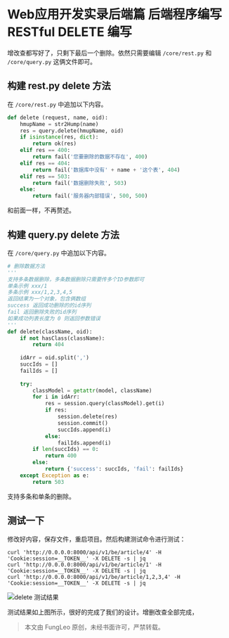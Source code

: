# Web应用开发实录后端篇 后端程序编写 RESTful DELETE 编写

增改查都写好了，只剩下最后一个删除。依然只需要编辑 `/core/rest.py` 和 `/core/query.py` 这俩文件即可。

## 构建 rest.py delete 方法

在 `/core/rest.py` 中追加以下内容。

```python
def delete (request, name, oid):
    hmupName = str2Hump(name)
    res = query.delete(hmupName, oid)
    if isinstance(res, dict):
        return ok(res)
    elif res == 400:
        return fail('您要删除的数据不存在', 400)
    elif res == 404:
        return fail('数据库中没有' + name + '这个表', 404)
    elif res == 503:
        return fail('数据删除失败', 503)
    else:
        return fail('服务器内部错误', 500, 500)
```

和前面一样，不再赘述。

## 构建 query.py delete 方法

在 `/core/query.py` 中追加以下内容。

```python
# 删除数据方法
'''
支持多条数据删除，多条数据删除只需要传多个ID参数即可
单条示例 xxx/1
多条示例 xxx/1,2,3,4,5
返回结果为一个对象，包含俩数组
success 返回成功删除的的id序列
fail 返回删除失败的id序列
如果成功列表长度为 0 则返回参数错误
'''
def delete(className, oid):
    if not hasClass(className):
        return 404
        
    idArr = oid.split(',')
    succIds = []
    failIds = []
    
    try:
        classModel = getattr(model, className)
        for i in idArr:
            res = session.query(classModel).get(i)
            if res:
                session.delete(res)
                session.commit()
                succIds.append(i)
            else:
                failIds.append(i)
        if len(succIds) == 0:
            return 400
        else:
            return {'success': succIds, 'fail': failIds}
    except Exception as e:
        return 503
```

支持多条和单条的删除。

## 测试一下

修改好内容，保存文件，重启项目。然后构建测试命令进行测试：

```#
curl 'http://0.0.0.0:8000/api/v1/be/article/4' -H 'Cookie:session=__TOKEN__' -X DELETE -s | jq
curl 'http://0.0.0.0:8000/api/v1/be/article/1' -H 'Cookie:session=__TOKEN__' -X DELETE -s | jq
curl 'http://0.0.0.0:8000/api/v1/be/article/1,2,3,4' -H 'Cookie:session=__TOKEN__' -X DELETE -s | jq
```

![delete 测试结果](https://raw.githubusercontent.com/fengcms/articles/master/image/9a/c5f466871462c4e45ab1b7707e7d26.jpg)

测试结果如上图所示，很好的完成了我们的设计。增删改查全部完成，

> 本文由 FungLeo 原创，未经书面许可，严禁转载。


